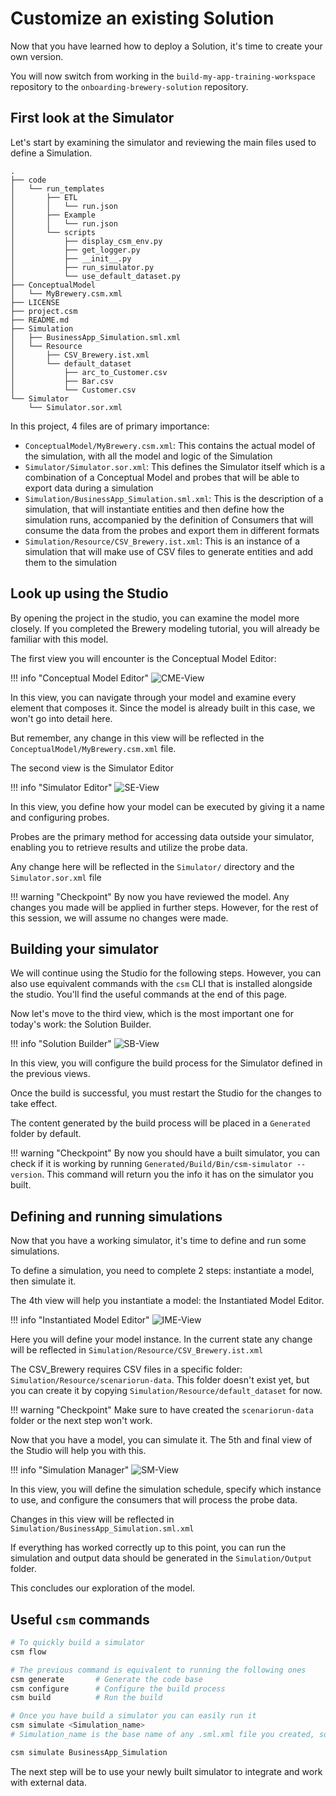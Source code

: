 # Customize an existing Solution

Now that you have learned how to deploy a Solution, it's time to create your own version.

You will now switch from working in the `build-my-app-training-workspace` repository to the `onboarding-brewery-solution` repository.

## First look at the Simulator

Let's start by examining the simulator and reviewing the main files used to define a Simulation.

```text title="Project content"
.
├── code
│   └── run_templates
│       ├── ETL
│       │   └── run.json
│       ├── Example
│       │   └── run.json
│       └── scripts
│           ├── display_csm_env.py
│           ├── get_logger.py
│           ├── __init__.py
│           ├── run_simulator.py
│           └── use_default_dataset.py
├── ConceptualModel
│   └── MyBrewery.csm.xml
├── LICENSE
├── project.csm
├── README.md
├── Simulation
│   ├── BusinessApp_Simulation.sml.xml
│   └── Resource
│       ├── CSV_Brewery.ist.xml
│       └── default_dataset
│           ├── arc_to_Customer.csv
│           ├── Bar.csv
│           └── Customer.csv
└── Simulator
    └── Simulator.sor.xml
```

In this project, 4 files are of primary importance:

- `ConceptualModel/MyBrewery.csm.xml`: This contains the actual model of the simulation, with all the model and logic of the Simulation
- `Simulator/Simulator.sor.xml`: This defines the Simulator itself which is a combination of a Conceptual Model and probes that will be able to export data during a simulation
- `Simulation/BusinessApp_Simulation.sml.xml`: This is the description of a simulation, that will instantiate entities and then define how the simulation runs, accompanied by the definition of Consumers that will consume the data from the probes and export them in different formats
- `Simulation/Resource/CSV_Brewery.ist.xml`: This is an instance of a simulation that will make use of CSV files to generate entities and add them to the simulation

## Look up using the Studio

By opening the project in the studio, you can examine the model more closely. If you completed the Brewery modeling tutorial, you will already be familiar with this model.

The first view you will encounter is the Conceptual Model Editor:

!!! info "Conceptual Model Editor"
    ![CME-View](../assets/on_hands/03_Simulator/CME.png)

In this view, you can navigate through your model and examine every element that composes it. Since the model is already built in this case, we won't go into detail here.

But remember, any change in this view will be reflected in the `ConceptualModel/MyBrewery.csm.xml` file.

The second view is the Simulator Editor

!!! info "Simulator Editor"
    ![SE-View](../assets/on_hands/03_Simulator/SE.png)

In this view, you define how your model can be executed by giving it a name and configuring probes.

Probes are the primary method for accessing data outside your simulator, enabling you to retrieve results and utilize the probe data.

Any change here will be reflected in the `Simulator/` directory and the `Simulator.sor.xml` file

!!! warning "Checkpoint"
    By now you have reviewed the model. Any changes you made will be applied in further steps.
    However, for the rest of this session, we will assume no changes were made.

## Building your simulator

We will continue using the Studio for the following steps. However, you can also use equivalent commands with the `csm` CLI that is installed alongside the studio. You'll find the useful commands at the end of this page.

Now let's move to the third view, which is the most important one for today's work: the Solution Builder.

!!! info "Solution Builder"
    ![SB-View](../assets/on_hands/03_Simulator/SB.png)

In this view, you will configure the build process for the Simulator defined in the previous views.

Once the build is successful, you must restart the Studio for the changes to take effect.

The content generated by the build process will be placed in a `Generated` folder by default.

!!! warning "Checkpoint"
    By now you should have a built simulator, you can check if it is working by running `Generated/Build/Bin/csm-simulator --version`.
    This command will return you the info it has on the simulator you built.

## Defining and running simulations

Now that you have a working simulator, it's time to define and run some simulations.

To define a simulation, you need to complete 2 steps: instantiate a model, then simulate it.

The 4th view will help you instantiate a model: the Instantiated Model Editor.

!!! info "Instantiated Model Editor"
    ![IME-View](../assets/on_hands/03_Simulator/IME.png)

Here you will define your model instance.
In the current state any change will be reflected in `Simulation/Resource/CSV_Brewery.ist.xml`

The CSV_Brewery requires CSV files in a specific folder: `Simulation/Resource/scenariorun-data`. This folder doesn't exist yet, but you can create it by copying `Simulation/Resource/default_dataset` for now.

!!! warning "Checkpoint"
    Make sure to have created the `scenariorun-data` folder or the next step won't work.

Now that you have a model, you can simulate it. The 5th and final view of the Studio will help you with this.

!!! info "Simulation Manager"
    ![SM-View](../assets/on_hands/03_Simulator/SM.png)

In this view, you will define the simulation schedule, specify which instance to use, and configure the consumers that will process the probe data.

Changes in this view will be reflected in `Simulation/BusinessApp_Simulation.sml.xml`

If everything has worked correctly up to this point, you can run the simulation and output data should be generated in the `Simulation/Output` folder.

This concludes our exploration of the model.

## Useful `csm` commands

```bash title="csm commands"
# To quickly build a simulator
csm flow

# The previous command is equivalent to running the following ones
csm generate       # Generate the code base
csm configure      # Configure the build process
csm build          # Run the build

# Once you have build a simulator you can easily run it
csm simulate <Simulation_name>
# Simulation_name is the base name of any .sml.xml file you created, so here you could run the following command

csm simulate BusinessApp_Simulation
```

The next step will be to use your newly built simulator to integrate and work with external data.
